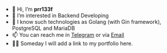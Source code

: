 - 👋 Hi, I’m **prr133f**
- 👀 I’m interested in Backend Developing
- 🌱 I know such technologies as Golang (with Gin framework), PostgreSQL and MariaDB
- 📫 You can reach me in [Telegram](https://prr133f.t.me) or via [Email](mailto:prr133f@margined.studio)
- 👨‍💻 Someday I will add a link to my portfolio here.
